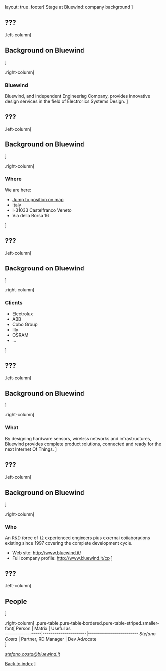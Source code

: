 layout: true
.footer[
Stage at Bluewind: company background
]

???
---

.left-column[
## Background on Bluewind
]

.right-column[
### Bluewind

Bluewind, and independent Engineering Company, provides innovative design 
services  in  the  field  of Electronics Systems Design.
]

???
---

.left-column[
## Background on Bluewind
]

.right-column[

### Where

We are here:

 - [Jump to position on map](http://www.openstreetmap.org/?mlat=45.68198&mlon=11.96168&zoom=14)
 - Italy
 - I-31033 Castelfranco Veneto
 - Via della Borsa 16

]

???
---

.left-column[
## Background on Bluewind
]

.right-column[
### Clients

 - Electrolux
 - ABB
 - Cobo Group
 - Illy
 - OSRAM
 - ...
 
]

???
---

.left-column[
## Background on Bluewind
]

.right-column[
### What

By  designing  hardware  sensors,  wireless  networks 
and  infrastructures, Bluewind provides complete product solutions,
connected and ready for the next Internet Of Things.
]

???
---

.left-column[
## Background on Bluewind
]

.right-column[
### Who

An  R&D  force  of  12  experienced  engineers
plus external collaborations existing since 1997
covering the complete development cycle.

 - Web site: http://www.bluewind.it/
 - Full company profile: http://www.bluewind.it/cp
]

???
---

.left-column[
## People
]

.right-column[
.pure-table.pure-table-bordered.pure-table-striped.smaller-font[
Person            | Matrix               | Useful as               
------------------|----------------------|-------------------------
 *Stefano Costa*  | Partner, RD Manager  | Dev Advocate            
]

*stefano.costa@bluewind.it*

[Back to index](index.html)
]
